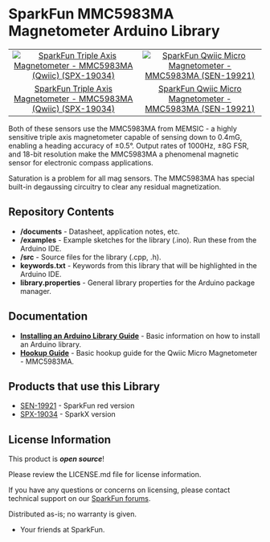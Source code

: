 SparkFun MMC5983MA Magnetometer Arduino Library
=====================================================

<table class="table table-hover table-striped table-bordered">
    <tr align="center">
        <td><a href="https://www.sparkfun.com/products/19034"><img src="https://cdn.sparkfun.com//assets/parts/1/8/6/3/7/19034-Triple_Axis_Magnetometer_-_MMC5983MA__Qwiic_-01.jpg" alt="SparkFun Triple Axis Magnetometer - MMC5983MA (Qwiic) (SPX-19034)"></a></td>
        <td><a href="https://www.sparkfun.com/products/19921"><img src="https://cdn.sparkfun.com/assets/parts/1/9/6/5/3/19921_03.jpg" alt="SparkFun Qwiic Micro Magnetometer - MMC5983MA (SEN-19921)"></a></td>
    </tr>
    <tr align="center">
        <td><a href="https://www.sparkfun.com/products/19034">SparkFun Triple Axis Magnetometer - MMC5983MA (Qwiic) (SPX-19034)</a></td>
        <td><a href="https://www.sparkfun.com/products/19921">SparkFun Qwiic Micro Magnetometer - MMC5983MA (SEN-19921)</a></td>
    </tr>
</table>


Both of these sensors use the MMC5983MA from MEMSIC - a highly sensitive triple axis magnetometer capable of sensing down to 0.4mG, enabling a heading accuracy of ±0.5°. Output rates of 1000Hz, ±8G FSR, and 18-bit resolution make the MMC5983MA a phenomenal magnetic sensor for electronic compass applications.

Saturation is a problem for all mag sensors. The MMC5983MA has special built-in degaussing circuitry to clear any residual magnetization.


Repository Contents
-------------------

* **/documents** - Datasheet, application notes, etc.
* **/examples** - Example sketches for the library (.ino). Run these from the Arduino IDE. 
* **/src** - Source files for the library (.cpp, .h).
* **keywords.txt** - Keywords from this library that will be highlighted in the Arduino IDE. 
* **library.properties** - General library properties for the Arduino package manager. 

Documentation
--------------
* **[Installing an Arduino Library Guide](https://learn.sparkfun.com/tutorials/installing-an-arduino-library)** - Basic information on how to install an Arduino library.
* **[Hookup Guide](https://learn.sparkfun.com/tutorials/qwiic-micro-magnetometer---mmc5983ma-hookup-guide)** - Basic hookup guide for the Qwiic Micro Magnetometer - MMC5983MA.

Products that use this Library
----------------

* [SEN-19921](https://www.sparkfun.com/products/19921) - SparkFun red version
* [SPX-19034](https://www.sparkfun.com/products/19034) - SparkX version

License Information
-------------------

This product is _**open source**_! 

Please review the LICENSE.md file for license information. 

If you have any questions or concerns on licensing, please contact technical support on our [SparkFun forums](https://forum.sparkfun.com/viewforum.php?f=152).

Distributed as-is; no warranty is given.

- Your friends at SparkFun.

_<COLLABORATION CREDIT>_
